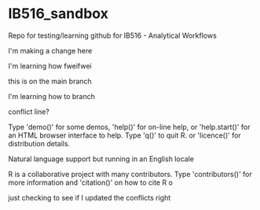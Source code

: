 # IB516_sandbox
Repo for testing/learning github for IB516 - Analytical Workflows

I'm making a change here



I'm learning how fweifwei




this is on the main branch


I'm learning how to branch

conflict line?

Type 'demo()' for some demos, 'help()' for on-line help, or
'help.start()' for an HTML browser interface to help.
Type 'q()' to quit R.
 or 'licence()' for distribution details.

  Natural language support but running in an English locale

R is a collaborative project with many contributors.
Type 'contributors()' for more information and
'citation()' on how to cite R o

just checking to see if I updated the conflicts right